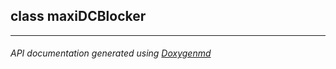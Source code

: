 ## class maxiDCBlocker



---

###### API documentation generated using [Doxygenmd](https://github.com/d99kris/doxygenmd)

